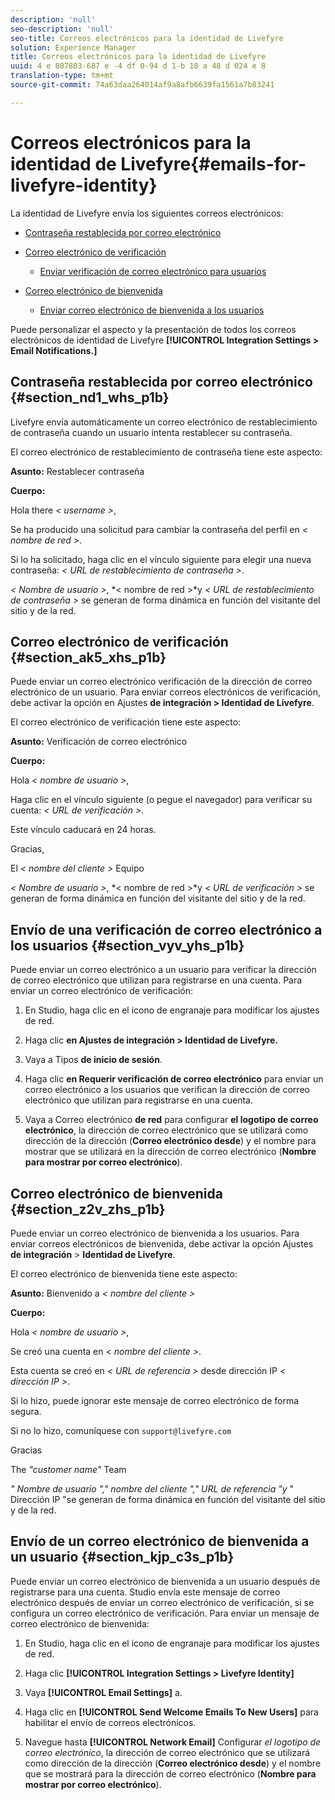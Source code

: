 ```yaml
---
description: 'null'
seo-description: 'null'
seo-title: Correos electrónicos para la identidad de Livefyre
solution: Experience Manager
title: Correos electrónicos para la identidad de Livefyre
uuid: 4 e 807803-687 e -4 df 0-94 d 1-b 18 a 48 d 024 e 8
translation-type: tm+mt
source-git-commit: 74a63daa264014af9a8afb6639fa1561a7b83241

---
```



# Correos electrónicos para la identidad de Livefyre{#emails-for-livefyre-identity}

La identidad de Livefyre envía los siguientes correos electrónicos:

* [Contraseña restablecida por correo electrónico](#c_emails_for_livefyre_identity/section_nd1_whs_p1b)
* [Correo electrónico de verificación](#c_emails_for_livefyre_identity/section_ak5_xhs_p1b)
   * [Enviar verificación de correo electrónico para usuarios](#c_emails_for_livefyre_identity/section_vyv_yhs_p1b)

* [Correo electrónico de bienvenida](#c_emails_for_livefyre_identity/section_z2v_zhs_p1b)
   * [Enviar correo electrónico de bienvenida a los usuarios](#c_emails_for_livefyre_identity/section_kjp_c3s_p1b)

Puede personalizar el aspecto y la presentación de todos los correos electrónicos de identidad de Livefyre **[!UICONTROL Integration Settings > Email Notifications.]**

## Contraseña restablecida por correo electrónico {#section_nd1_whs_p1b}

Livefyre envía automáticamente un correo electrónico de restablecimiento de contraseña cuando un usuario intenta restablecer su contraseña.

El correo electrónico de restablecimiento de contraseña tiene este aspecto:

**Asunto:** Restablecer contraseña

**Cuerpo:**

Hola there *&lt; username &gt;*,

Se ha producido una solicitud para cambiar la contraseña del perfil en *&lt; nombre de red &gt;*.

Si lo ha solicitado, haga clic en el vínculo siguiente para elegir una nueva contraseña: *&lt; URL de restablecimiento de contraseña &gt;*.

*&lt; Nombre de usuario &gt;*, *&lt; nombre de red &gt;*y *&lt; URL de restablecimiento de contraseña &gt;* se generan de forma dinámica en función del visitante del sitio y de la red.

## Correo electrónico de verificación {#section_ak5_xhs_p1b}

Puede enviar un correo electrónico verificación de la dirección de correo electrónico de un usuario. Para enviar correos electrónicos de verificación, debe activar la opción en Ajustes **de integración &gt; Identidad de Livefyre**.

El correo electrónico de verificación tiene este aspecto:

**Asunto:** Verificación de correo electrónico

**Cuerpo:**

Hola *&lt; nombre de usuario &gt;*,

Haga clic en el vínculo siguiente (o pegue el navegador) para verificar su cuenta: *&lt; URL de verificación &gt;*.

Este vínculo caducará en 24 horas.

Gracias,

El *&lt; nombre del cliente &gt;* Equipo

*&lt; Nombre de usuario &gt;*, *&lt; nombre de red &gt;*y *&lt; URL de verificación &gt;* se generan de forma dinámica en función del visitante del sitio y de la red.

## Envío de una verificación de correo electrónico a los usuarios {#section_vyv_yhs_p1b}

Puede enviar un correo electrónico a un usuario para verificar la dirección de correo electrónico que utilizan para registrarse en una cuenta. Para enviar un correo electrónico de verificación:

1. En Studio, haga clic en el icono de engranaje para modificar los ajustes de red.
1. Haga clic **en Ajustes de integración &gt; Identidad de Livefyre.**

1. Vaya a Tipos **de inicio de sesión**.
1. Haga clic **en Requerir verificación de correo electrónico** para enviar un correo electrónico a los usuarios que verifican la dirección de correo electrónico que utilizan para registrarse en una cuenta.
1. Vaya a Correo electrónico **de red** para configurar **el logotipo de correo electrónico**, la dirección de correo electrónico que se utilizará como dirección de la dirección (**Correo electrónico desde**) y el nombre para mostrar que se utilizará en la dirección de correo electrónico (**Nombre para mostrar por correo electrónico**).

## Correo electrónico de bienvenida {#section_z2v_zhs_p1b}

Puede enviar un correo electrónico de bienvenida a los usuarios. Para enviar correos electrónicos de bienvenida, debe activar la opción Ajustes **de integración** &gt; **Identidad de Livefyre**.

El correo electrónico de bienvenida tiene este aspecto:

**Asunto:** Bienvenido a *&lt; nombre del cliente &gt;*

**Cuerpo:**

Hola *&lt; nombre de usuario &gt;*,

Se creó una cuenta en *&lt; nombre del cliente &gt;*.

Esta cuenta se creó en *&lt; URL de referencia &gt;* desde dirección IP *&lt; dirección IP &gt;*.

Si lo hizo, puede ignorar este mensaje de correo electrónico de forma segura.

Si no lo hizo, comuníquese con `support@livefyre.com`

Gracias

The *&quot;customer name&quot;* Team

*&quot; Nombre de usuario &quot;,&quot; nombre del cliente &quot;,&quot; URL de referencia &quot;y* &quot; Dirección IP &quot;se generan de forma dinámica en función del visitante del sitio y de la red.

## Envío de un correo electrónico de bienvenida a un usuario {#section_kjp_c3s_p1b}

Puede enviar un correo electrónico de bienvenida a un usuario después de registrarse para una cuenta. Studio envía este mensaje de correo electrónico después de enviar un correo electrónico de verificación, si se configura un correo electrónico de verificación. Para enviar un mensaje de correo electrónico de bienvenida:

1. En Studio, haga clic en el icono de engranaje para modificar los ajustes de red.
1. Haga clic **[!UICONTROL Integration Settings > Livefyre Identity]**

1. Vaya **[!UICONTROL Email Settings]** a.

1. Haga clic en **[!UICONTROL Send Welcome Emails To New Users]** para habilitar el envío de correos electrónicos.
1. Navegue hasta **[!UICONTROL Network Email]** Configurar *el logotipo de correo electrónico*, la dirección de correo electrónico que se utilizará como dirección de la dirección (**Correo electrónico desde**) y el nombre que se mostrará para la dirección de correo electrónico (**Nombre para mostrar por correo electrónico**).

